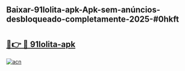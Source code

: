 ## Baixar-91lolita-apk-Apk-sem-anúncios-desbloqueado-completamente-2025-#0hkft

# <h2><a href="https://ainizakaria.my?title=91lolita-apk&ref=22M">🔗👉 🔴 91lolita-apk</a></h2>

[![acn](https://github.com/user-attachments/assets/0f9c940e-d8b0-45ae-aac7-cd30a18b3e1c)](https://ainizakaria.my?title=91lolita-apk&ref=22M)

